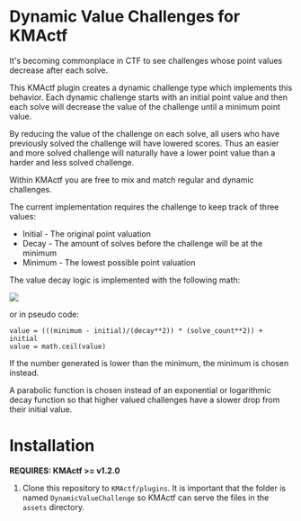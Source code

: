 # Dynamic Value Challenges for KMActf

It's becoming commonplace in CTF to see challenges whose point values decrease
after each solve.

This KMActf plugin creates a dynamic challenge type which implements this
behavior. Each dynamic challenge starts with an initial point value and then
each solve will decrease the value of the challenge until a minimum point value.

By reducing the value of the challenge on each solve, all users who have previously 
solved the challenge will have lowered scores. Thus an easier and more solved 
challenge will naturally have a lower point value than a harder and less solved 
challenge. 

Within KMActf you are free to mix and match regular and dynamic challenges.

The current implementation requires the challenge to keep track of three values:

 * Initial - The original point valuation
 * Decay - The amount of solves before the challenge will be at the minimum
 * Minimum - The lowest possible point valuation

The value decay logic is implemented with the following math:

<!--
$$a=\textrm{max points}$$
$$b=\textrm{min points}$$
$$s=\textrm{solve threshold}$$

$$f(x)=\frac{b-a}{s^{2}}x^{2}+a$$
-->

![](https://raw.githubusercontent.com/KMActf/DynamicValueChallenge/master/function.png)

or in pseudo code:

```
value = (((minimum - initial)/(decay**2)) * (solve_count**2)) + initial
value = math.ceil(value)
```

If the number generated is lower than the minimum, the minimum is chosen
instead.

A parabolic function is chosen instead of an exponential or logarithmic decay function
so that higher valued challenges have a slower drop from their initial value. 

# Installation

**REQUIRES: KMActf >= v1.2.0**

1. Clone this repository to `KMActf/plugins`. It is important that the folder is
named `DynamicValueChallenge` so KMActf can serve the files in the `assets`
directory.
